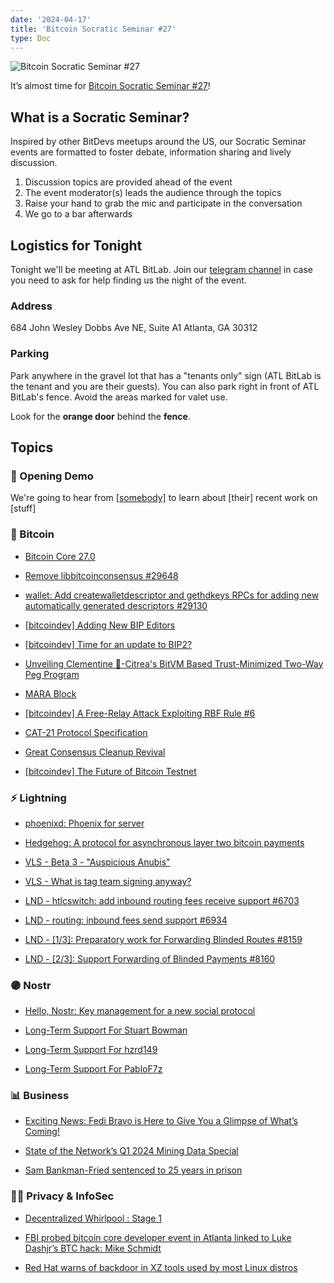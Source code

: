 ```yaml
---
date: '2024-04-17'
title: 'Bitcoin Socratic Seminar #27'
type: Doc
---
```


![Bitcoin Socratic Seminar #27](/bitcoin-socratic-seminar-27.jpg)

It’s almost time for <a href="https://www.meetup.com/atlantabitdevs/events/298228417/">Bitcoin Socratic Seminar #27</a>!

## What is a Socratic Seminar?

Inspired by other BitDevs meetups around the US, our Socratic Seminar events are formatted to foster debate, information sharing and lively discussion.

1. Discussion topics are provided ahead of the event
2. The event moderator(s) leads the audience through the topics
3. Raise your hand to grab the mic and participate in the conversation
4. We go to a bar afterwards

## Logistics for Tonight

Tonight we'll be meeting at ATL BitLab. Join our <a href="https://atlantabitdevs.org/telegram/" target="_blank">telegram channel</a> in case you need to ask for help finding us the night of the event.

### Address

684 John Wesley Dobbs Ave NE,
Suite A1
Atlanta, GA 30312

### Parking

Park anywhere in the gravel lot that has a "tenants only" sign (ATL BitLab is the tenant and you are their guests). You can also park right in front of ATL BitLab's fence. Avoid the areas marked for valet use.

Look for the **orange door** behind the **fence**.

## Topics

### 🤙 Opening Demo

We're going to hear from <a href="#">[somebody]</a> to learn about [their] recent work on [stuff]

### 🧡 Bitcoin

- [Bitcoin Core 27.0](https://github.com/bitcoin/bitcoin/blob/c7567d9223a927a88173ff04eeb4f54a5c02b43d/doc/release-notes/release-notes-27.0.md)

- [Remove libbitcoinconsensus #29648](https://github.com/bitcoin/bitcoin/pull/29648)

- [wallet: Add createwalletdescriptor and gethdkeys RPCs for adding new automatically generated descriptors #29130](https://github.com/bitcoin/bitcoin/pull/29130)

- [[bitcoindev] Adding New BIP Editors](https://gnusha.org/pi/bitcoindev/CAMHHROw9mZJRnTbUo76PdqwJU==YJMvd9Qrst+nmyypaedYZgg@mail.gmail.com/T/#t)

- [[bitcoindev] Time for an update to BIP2?](https://gnusha.org/pi/bitcoindev/59fa94cea6f70e02b1ce0da07ae230670730171c.camel@timruffing.de/)

- [Unveiling Clementine 🍊-Citrea's BitVM Based Trust-Minimized Two-Way Peg Program](https://www.blog.citrea.xyz/unveiling-clementine/)

- [MARA Block](https://mempool.space/block/0000000000000000000341cc26cda4af82cd25f7063c448772228cbf2836915b?audit=false)

- [[bitcoindev] A Free-Relay Attack Exploiting RBF Rule #6](https://gnusha.org/pi/bitcoindev/Zfg%2F6IZyA%2FiInyMx@petertodd.org/#r)

- [CAT-21 Protocol Specification](https://github.com/ordpool-space/cat-21)

- [Great Consensus Cleanup Revival](https://delvingbitcoin.org/t/great-consensus-cleanup-revival/710)

- [[bitcoindev] The Future of Bitcoin Testnet](https://gnusha.org/pi/bitcoindev/CADL_X_eXjbRFROuJU0b336vPVy5Q2RJvhcx64NSNPH-3fDCUfw@mail.gmail.com/)

### ⚡️ Lightning

- [phoenixd: Phoenix for server](https://phoenix.acinq.co/server)

- [Hedgehog: A protocol for asynchronous layer two bitcoin payments](https://stacker.news/items/481321)

- [VLS - Beta 3 - "Auspicious Anubis"](https://gitlab.com/lightning-signer/validating-lightning-signer/-/releases/v0.11.0)

- [VLS - What is tag team signing anyway?](https://vls.tech/posts/tag-team/)

- [LND - htlcswitch: add inbound routing fees receive support #6703](https://github.com/lightningnetwork/lnd/pull/6703)

- [LND - routing: inbound fees send support #6934](https://github.com/lightningnetwork/lnd/pull/6934)

- [LND - [1/3]: Preparatory work for Forwarding Blinded Routes #8159](https://github.com/lightningnetwork/lnd/pull/8159)

- [LND - [2/3]: Support Forwarding of Blinded Payments #8160](https://github.com/lightningnetwork/lnd/pull/8160)

### 🟣 Nostr

- [Hello, Nostr: Key management for a new social protocol](https://blog.casa.io/hello-nostr/)

- [Long-Term Support For Stuart Bowman](https://opensats.org/blog/stuart-bowman-receives-lts-grant)

- [Long-Term Support For hzrd149](https://opensats.org/blog/hzrd149-receives-lts-grant)

- [Long-Term Support For PabloF7z](https://opensats.org/blog/pablofz7-receives-lts-grant?ref=nobsbitcoin.com)

### 📊 Business

- [Exciting News: Fedi Bravo is Here to Give You a Glimpse of What’s Coming!](https://www.fedi.xyz/blog/fedi-bravo-is-here)

- [State of the Network’s Q1 2024 Mining Data Special](https://coinmetrics.substack.com/p/state-of-the-network-issue-252)

- [Sam Bankman-Fried sentenced to 25 years in prison](https://edition.cnn.com/business/live-news/sam-bankman-fried-sentencing-03-28-24/index.html?ref=nobsbitcoin.com)

### 🕵️‍♂️ Privacy & InfoSec

- [Decentralized Whirlpool : Stage 1](https://blog.samourai.is/decentralized-whirlpool-stage-1/)

- [FBI probed bitcoin core developer event in Atlanta linked to Luke Dashjr’s BTC hack: Mike Schmidt](https://www.theblock.co/post/287939/fbi-luke-dashjr-btc-hack)

- [Red Hat warns of backdoor in XZ tools used by most Linux distros](https://www.bleepingcomputer.com/news/security/red-hat-warns-of-backdoor-in-xz-tools-used-by-most-linux-distros/)
